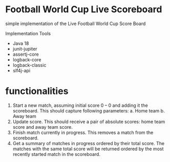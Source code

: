# Football World Cup Live Scoreboard
simple implementation of the Live Football World Cup Score Board

Implementation Tools

- Java 18
- junit-jupiter
- assertj-core
- logback-core
- logback-classic
- slf4j-api

# functionalities

1. Start a new match, assuming initial score 0 – 0 and adding it the scoreboard.
   This should capture following parameters:
   a. Home team
   b. Away team
2. Update score. This should receive a pair of absolute scores: home team score and away
   team score.
3. Finish match currently in progress. This removes a match from the scoreboard.
4. Get a summary of matches in progress ordered by their total score. The matches with the
   same total score will be returned ordered by the most recently started match in the
   scoreboard.